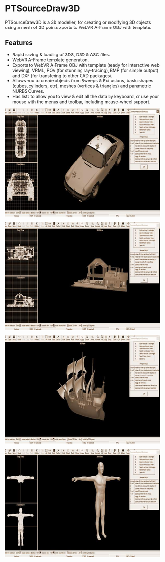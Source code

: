 # PTSourceDraw3D

PTSourceDraw3D is a 3D modeller, for creating or modifying 3D objects using a mesh of 3D points xports to WebVR A-Frame OBJ with template.

## Features 

* Rapid saving & loading of 3DS, D3D & ASC files.
* WebVR A-Frame template generation.
* Exports to WebVR A-Frame OBJ with template (ready for interactive web viewing), VRML, POV (for stunning ray-tracing), BMP (for simple output) and DXF (for transfering to other CAD packages).
* Allows you to create objects from Sweeps & Extrusions, basic shapes (cubes, cylinders, etc), meshes (vertices & triangles) and parametric NURBS Curves.
* Has lists to allow you to view & edit all the data by keyboard, or use your mouse with the menus and toolbar, including mouse-wheel support.

![PTSourceDraw3D](/images/01.jpg)

![PTSourceDraw3D](/images/02.jpg)

![PTSourceDraw3D](/images/03.jpg)

![PTSourceDraw3D](/images/04.jpg)
